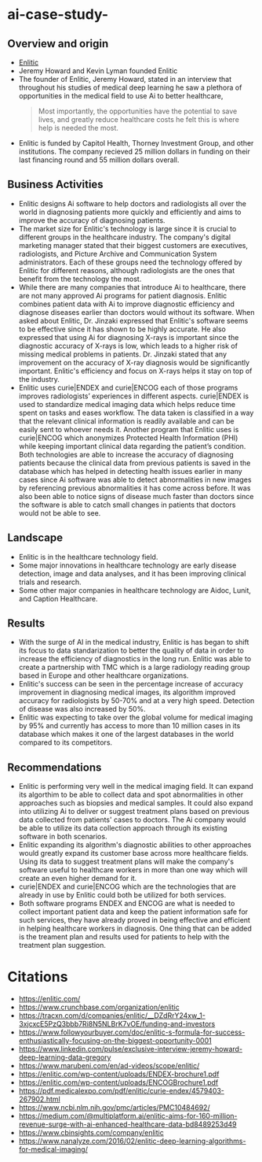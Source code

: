 # ai-case-study-

## Overview and origin
* [Enlitic](https://enlitic.com/)
* Jeremy Howard and Kevin Lyman founded Enlitic
* The founder of Enlitic, Jeremy Howard, stated in an interview that throughout his studies of medical deep learning he saw a plethora of opportunities in the medical field to use Ai to better healthcare,
    >Most importantly, the opportunities have the potential to save lives, and greatly reduce healthcare costs
 he felt this is where help is needed the most. 
* Enlitic is funded by Capitol Health, Thorney Investment Group, and other institutions. The company recieved 25 million dollars in funding on their last financing round and 55 million dollars overall. 

## Business Activities 
* Enlitic designs Ai software to help doctors and radiologists all over the world in diagnosing patients more quickly and efficiently and aims to improve the accuracy of diagnosing patients.
* The market size for Enlitic's technology is large since it is crucial to different groups in the healthcare industry. The company's digital marketing manager stated that their biggest customers are executives, radiologists, and Picture Archive and Communication System administrators. Each of these groups need the technology offered by Enlitic for different reasons, although radiologists are the ones that benefit from the technology the most.  
* While there are many companies that introduce Ai to healthcare, there are not many approved Ai programs for patient diagnosis. Enlitic combines patient data with Ai to improve diagnostic efficiency and diagnose diseases earlier than doctors would without its software. When asked about Enlitic, Dr. Jinzaki expressed that Enlitic's software seems to be effective since it has shown to be highly accurate. He also expressed that using Ai for diagnosing X-rays is important since the diagnostic accuracy of X-rays is low, which leads to a higher risk of missing medical problems in patients. Dr. Jinzaki stated that any improvement on the accuracy of X-ray diagnosis would be significantly important. Enlitic's efficiency and focus on X-rays helps it stay on top of the industry. 
* Enlitic uses curie|ENDEX and curie|ENCOG each of those programs improves radiologists’ experiences in different aspects. curie|ENDEX is used to standardize medical imaging data which helps reduce time spent on tasks and eases workflow. The data taken is classified in a way that the relevant clinical information is readily available and can be easily sent to whoever needs it. Another program that Enlitic uses is curie|ENCOG which anonymizes Protected Health Information (PHI) while keeping important clinical data regarding the patient’s condition. Both technologies are able to increase the accuracy of diagnosing patients because the clinical data from previous patients is saved in the database which has helped in detecting health issues earlier in many cases since Ai software was able to detect abnormalities in new images by referencing previous abnormalities it has come across before. It was also been able to notice signs of disease much faster than doctors since the software is able to catch small changes in patients that doctors would not be able to see.

## Landscape 
* Enlitic is in the healthcare technology field.
* Some major innovations in healthcare technology are early disease detection, image and data analyses, and it has been improving clinical trials and research.
* Some other major companies in healthcare technology are Aidoc, Lunit, and Caption Healthcare. 

## Results
* With the surge of AI in the medical industry, Enlitic is has began to shift its focus to data standarization to better the quality of data in order to increase the efficiency of diagnostics in the long run. Enlitic was able to create a partnership with TMC which is a large radiology reading group based in Europe and other healthcare organizations. 
* Enlitic's success can be seen in the percentage increase of accuracy improvement in diagnosing medical images, its algorithm improved accuracy for radiologists by 50-70% and at a very high speed. Detection of disease was also increased by 50%. 
* Enlitic was expecting to take over the global volume for medical imaging by 95% and currently has access to more than 10 million cases in its database which makes it one of the largest databases in the world compared to its competitors. 

## Recommendations
* Enlitic is performing very well in the medical imaging field. It can expand its algorthim to be able to collect data and spot abnormalities in other approaches such as biopsies and medical samples. It could also expand into utilizing Ai to deliver or suggest treatment plans based on previous data collected from patients' cases to doctors. The Ai company would be able to utilize its data collection approach through its existing software in both scenarios.
* Enlitic expanding its algorithm's diagnostic abilities to other approaches would greatly expand its customer base across more healthcare fields. Using its data to suggest treatment plans will make the company's software useful to healthcare workers in more than one way which will create an even higher demand for it. 
* curie|ENDEX and curie|ENCOG which are the technologies that are already in use by Enlitic could both be utilized for both services. 
* Both software programs ENDEX and ENCOG are what is needed to collect important patient data and keep the patient information safe for such services, they have already proved in being effective and efficient in helping healthcare workers in diagnosis. One thing that can be added is the treament plan and results used for patients to help with the treatment plan suggestion.

# Citations
* https://enlitic.com/
* https://www.crunchbase.com/organization/enlitic
* https://tracxn.com/d/companies/enlitic/__DZdRrY24xw_1-3xjcxcE5PzQ3bbb7Ri8N5NLBrK7vOE/funding-and-investors
* https://www.followyourbuyer.com/doc/enlitic-s-formula-for-success-enthusiastically-focusing-on-the-biggest-opportunity-0001
* https://www.linkedin.com/pulse/exclusive-interview-jeremy-howard-deep-learning-data-gregory
* https://www.marubeni.com/en/ad-videos/scope/enlitic/
* https://enlitic.com/wp-content/uploads/ENDEX-brochure1.pdf
* https://enlitic.com/wp-content/uploads/ENCOGBrochure1.pdf
* https://pdf.medicalexpo.com/pdf/enlitic/curie-endex/4579403-267902.html
* https://www.ncbi.nlm.nih.gov/pmc/articles/PMC10484692/
* https://medium.com/@multiplatform.ai/enlitic-aims-for-160-million-revenue-surge-with-ai-enhanced-healthcare-data-bd8489253d49
* https://www.cbinsights.com/company/enlitic 
* https://www.nanalyze.com/2016/02/enlitic-deep-learning-algorithms-for-medical-imaging/

